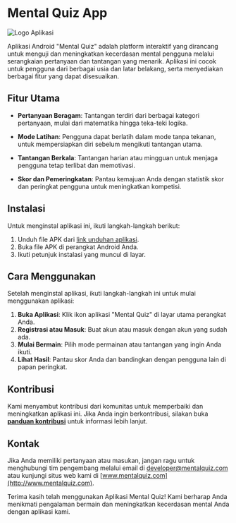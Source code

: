 # Mental Quiz App

![Logo Aplikasi](link-ke-logo-aplikasi.png)

Aplikasi Android "Mental Quiz" adalah platform interaktif yang dirancang untuk menguji dan meningkatkan kecerdasan mental pengguna melalui serangkaian pertanyaan dan tantangan yang menarik. Aplikasi ini cocok untuk pengguna dari berbagai usia dan latar belakang, serta menyediakan berbagai fitur yang dapat disesuaikan.

## Fitur Utama

- **Pertanyaan Beragam**: Tantangan terdiri dari berbagai kategori pertanyaan, mulai dari matematika hingga teka-teki logika.
  
- **Mode Latihan**: Pengguna dapat berlatih dalam mode tanpa tekanan, untuk mempersiapkan diri sebelum mengikuti tantangan utama.
  
- **Tantangan Berkala**: Tantangan harian atau mingguan untuk menjaga pengguna tetap terlibat dan memotivasi.

- **Skor dan Pemeringkatan**: Pantau kemajuan Anda dengan statistik skor dan peringkat pengguna untuk meningkatkan kompetisi.

## Instalasi

Untuk menginstal aplikasi ini, ikuti langkah-langkah berikut:

1. Unduh file APK dari [link unduhan aplikasi](link-ke-apk).
2. Buka file APK di perangkat Android Anda.
3. Ikuti petunjuk instalasi yang muncul di layar.

## Cara Menggunakan

Setelah menginstal aplikasi, ikuti langkah-langkah ini untuk mulai menggunakan aplikasi:

1. **Buka Aplikasi**: Klik ikon aplikasi "Mental Quiz" di layar utama perangkat Anda.
2. **Registrasi atau Masuk**: Buat akun atau masuk dengan akun yang sudah ada.
3. **Mulai Bermain**: Pilih mode permainan atau tantangan yang ingin Anda ikuti.
4. **Lihat Hasil**: Pantau skor Anda dan bandingkan dengan pengguna lain di papan peringkat.

## Kontribusi

Kami menyambut kontribusi dari komunitas untuk memperbaiki dan meningkatkan aplikasi ini. Jika Anda ingin berkontribusi, silakan buka **[panduan kontribusi](CONTRIBUTING.md)** untuk informasi lebih lanjut.

## Kontak

Jika Anda memiliki pertanyaan atau masukan, jangan ragu untuk menghubungi tim pengembang melalui email di developer@mentalquiz.com atau kunjungi situs web kami di [www.mentalquiz.com](http://www.mentalquiz.com).

Terima kasih telah menggunakan Aplikasi Mental Quiz! Kami berharap Anda menikmati pengalaman bermain dan meningkatkan kecerdasan mental Anda dengan aplikasi kami.
